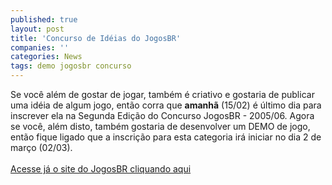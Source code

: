 ```yaml
---
published: true
layout: post
title: 'Concurso de Idéias do JogosBR'
companies: ''
categories: News
tags: demo jogosbr concurso
---
```

Se voc&ecirc; al&eacute;m de gostar de jogar, tamb&eacute;m &eacute; criativo e gostaria de publicar uma id&eacute;ia de algum jogo, ent&atilde;o corra que <span style="font-weight: bold;">amanh&atilde;</span> (15/02) &eacute; &uacute;ltimo dia para inscrever ela na Segunda Edi&ccedil;&atilde;o do Concurso JogosBR - 2005/06. Agora se voc&ecirc;, al&eacute;m disto, tamb&eacute;m gostaria de desenvolver um DEMO de jogo, ent&atilde;o fique ligado que a inscri&ccedil;&atilde;o para esta categoria ir&aacute; iniciar no dia 2 de mar&ccedil;o (02/03).<br /><br /><a href="http://www.jogosbr.org.br/">Acesse j&aacute; o site do JogosBR cliquando aqui</a>
